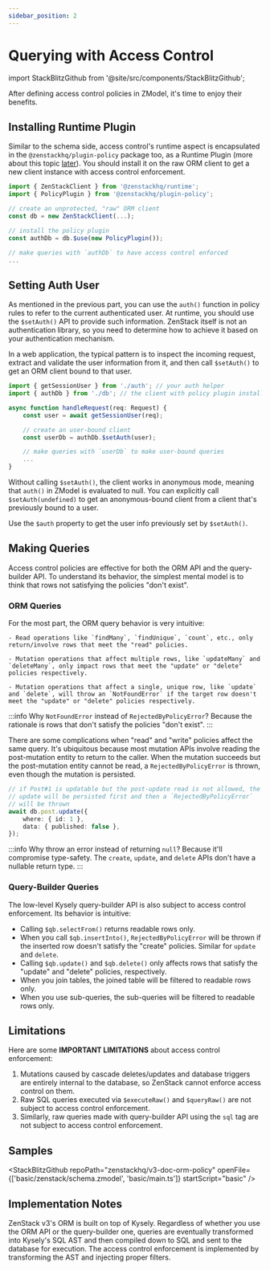 ```yaml
---
sidebar_position: 2
---
```


# Querying with Access Control

import StackBlitzGithub from '@site/src/components/StackBlitzGithub';

After defining access control policies in ZModel, it's time to enjoy their benefits.

## Installing Runtime Plugin

Similar to the schema side, access control's runtime aspect is encapsulated in the `@zenstackhq/plugin-policy` package too, as a Runtime Plugin (more about this topic [later](../plugins/index.md)). You should install it on the raw ORM client to get a new client instance with access control enforcement.

```ts
import { ZenStackClient } from '@zenstackhq/runtime';
import { PolicyPlugin } from '@zenstackhq/plugin-policy';

// create an unprotected, "raw" ORM client
const db = new ZenStackClient(...);

// install the policy plugin
const authDb = db.$use(new PolicyPlugin());

// make queries with `authDb` to have access control enforced
...
```

## Setting Auth User

As mentioned in the previous part, you can use the `auth()` function in policy rules to refer to the current authenticated user. At runtime, you should use the `$setAuth()` API to provide such information. ZenStack itself is not an authentication library, so you need to determine how to achieve it based on your authentication mechanism.

In a web application, the typical pattern is to inspect the incoming request, extract and validate the user information from it, and then call `$setAuth()` to get an ORM client bound to that user.

```ts
import { getSessionUser } from './auth'; // your auth helper
import { authDb } from './db'; // the client with policy plugin installed

async function handleRequest(req: Request) {
    const user = await getSessionUser(req);

    // create an user-bound client
    const userDb = authDb.$setAuth(user);

    // make queries with `userDb` to make user-bound queries
    ...
}
```

Without calling `$setAuth()`, the client works in anonymous mode, meaning that `auth()` in ZModel is evaluated to null. You can explicitly call `$setAuth(undefined)` to get an anonymous-bound client from a client that's previously bound to a user.

Use the `$auth` property to get the user info previously set by `$setAuth()`.

## Making Queries

Access control policies are effective for both the ORM API and the query-builder API. To understand its behavior, the simplest mental model is to think that rows not satisfying the policies "don't exist".

### ORM Queries

For the most part, the ORM query behavior is very intuitive:

    - Read operations like `findMany`, `findUnique`, `count`, etc., only return/involve rows that meet the "read" policies.

    - Mutation operations that affect multiple rows, like `updateMany` and `deleteMany`, only impact rows that meet the "update" or "delete" policies respectively.

    - Mutation operations that affect a single, unique row, like `update` and `delete`, will throw an `NotFoundError` if the target row doesn't meet the "update" or "delete" policies respectively.

:::info
Why `NotFoundError` instead of `RejectedByPolicyError`? Because the rationale is rows that don't satisfy the policies "don't exist".
:::

There are some complications when "read" and "write" policies affect the same query. It's ubiquitous because most mutation APIs involve reading the post-mutation entity to return to the caller. When the mutation succeeds but the post-mutation entity cannot be read, a `RejectedByPolicyError` is thrown, even though the mutation is persisted.

```ts
// if Post#1 is updatable but the post-update read is not allowed, the 
// update will be persisted first and then a `RejectedByPolicyError` 
// will be thrown
await db.post.update({
    where: { id: 1 },
    data: { published: false },
});
```

:::info
Why throw an error instead of returning `null`? Because it'll compromise type-safety. The `create`, `update`, and `delete` APIs don't have a nullable return type.
:::

### Query-Builder Queries

The low-level Kysely query-builder API is also subject to access control enforcement. Its behavior is intuitive:

- Calling `$qb.selectFrom()` returns readable rows only.
- When you call `$qb.insertInto()`, `RejectedByPolicyError` will be thrown if the inserted row doesn't satisfy the "create" policies. Similar for `update` and `delete`.
- Calling `$qb.update()` and `$qb.delete()` only affects rows that satisfy the "update" and "delete" policies, respectively.
- When you join tables, the joined table will be filtered to readable rows only.
- When you use sub-queries, the sub-queries will be filtered to readable rows only.

## Limitations

Here are some **IMPORTANT LIMITATIONS** about access control enforcement:

1. Mutations caused by cascade deletes/updates and database triggers are entirely internal to the database, so ZenStack cannot enforce access control on them.
2. Raw SQL queries executed via `$executeRaw()` and `$queryRaw()` are not subject to access control enforcement.
3. Similarly, raw queries made with query-builder API using the `sql` tag are not subject to access control enforcement.

## Samples

<StackBlitzGithub repoPath="zenstackhq/v3-doc-orm-policy" openFile={['basic/zenstack/schema.zmodel', 'basic/main.ts']} startScript="basic" />

## Implementation Notes

ZenStack v3's ORM is built on top of Kysely. Regardless of whether you use the ORM API or the query-builder one, queries are eventually transformed into Kysely's SQL AST and then compiled down to SQL and sent to the database for execution. The access control enforcement is implemented by transforming the AST and injecting proper filters.
